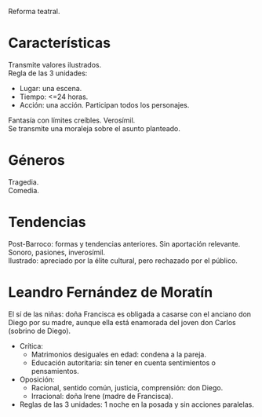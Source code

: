 Reforma teatral.

# Características
Transmite valores ilustrados.  
Regla de las 3 unidades:
- Lugar: una escena. 
- Tiempo: <=24 horas.
- Acción: una acción. Participan todos los personajes.

Fantasía con límites creíbles. Verosímil.  
Se transmite una moraleja sobre el asunto planteado.

# Géneros
Tragedia.  
Comedia.

# Tendencias
Post-Barroco: formas y tendencias anteriores. Sin aportación relevante. Sonoro, pasiones, inverosímil.  
Ilustrado: apreciado por la élite cultural, pero rechazado por el público.

# Leandro Fernández de Moratín
El sí de las niñas: doña Francisca es obligada a casarse con el anciano don Diego por su madre, aunque ella está enamorada del joven don Carlos (sobrino de Diego).
- Crítica:
    - Matrimonios desiguales en edad: condena a la pareja.
    - Educación autoritaria: sin tener en cuenta sentimientos o pensamientos.
- Oposición:
    - Racional, sentido común, justicia, comprensión: don Diego.
    - Irracional: doña Irene (madre de Francisca).
- Reglas de las 3 unidades: 1 noche en la posada y sin acciones paralelas.
